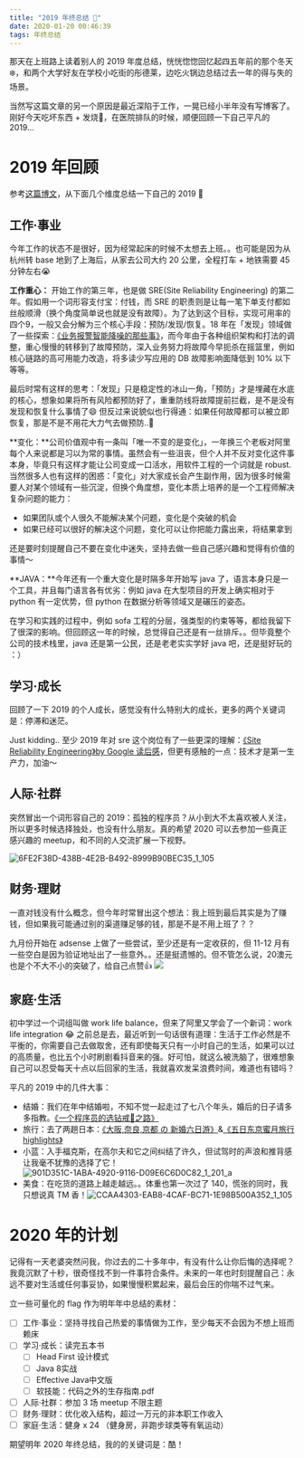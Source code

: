 ```yaml
---
title: "2019 年终总结 🎉"
date: 2020-01-20 00:46:39
tags: 年终总结
---
```


那天在上班路上读着别人的 2019 年度总结，恍恍惚惚回忆起四五年前的那个冬天❄️，和两个大学好友在学校小吃街的彤德莱，边吃火锅边总结过去一年的得与失的场景。

当然写这篇文章的另一个原因是最近深陷于工作，一晃已经小半年没有写博客了。刚好今天吃坏东西 + 发烧🤒️，在医院排队的时候，顺便回顾一下自己平凡的 2019... 

 <!-- more -->
 
# 2019 年回顾
参考[这篇博文](https://www.wenyuanblog.com/blogs/annual-summary-2019.html#toc-heading-1)，从下面几个维度总结一下自己的 2019 🎉   

## 工作·事业
今年工作的状态不是很好，因为经常起床的时候不太想去上班。。也可能是因为从杭州转 base 地到了上海后，从家去公司大约 20 公里，全程打车 + 地铁需要 45 分钟左右😭

**工作重心：** 开始工作的第三年，也是做 SRE(Site Reliability Engineering) 的第二年。假如用一个词形容支付宝：付钱，而 SRE 的职责则是让每一笔下单支付都如丝般顺滑（换个角度简单说也就是没有故障）。为了达到这个目标，实现可用率的四个9，一般又会分解为三个核心手段：预防/发现/恢复。18 年在「发现」领域做了一些探索：[《业务报警智能降噪的那些事》](/blog/20190113/anomaly-detection/)，而今年由于各种组织架构和打法的调整，重心慢慢的转移到了故障预防，深入业务努力将故障今早扼杀在摇篮里，例如核心链路的高可用能力改造，将多读少写应用的 DB 故障影响面降低到 10% 以下等等。

最后时常有这样的思考：「发现」只是稳定性的冰山一角，「预防」才是埋藏在水底的核心，想象如果将所有风险都预防好了，重重防线将故障提前拦截，是不是没有发现和恢复什么事情了😄 但反过来说貌似也行得通：如果任何故障都可以被立即恢复，那是不是不用花大力气去做预防..🤔 

**变化：**公司价值观中有一条叫「唯一不变的是变化」，一年换三个老板对阿里每个人来说都是习以为常的事情。虽然会有一些沮丧，但个人并不反对变化这件事本身，毕竟只有这样才能让公司变成一口活水，用软件工程的一个词就是 robust. 当然很多人也有这样的困惑：「变化」对大家成长会产生副作用，因为很多时候需要人对某个领域有一些沉淀，但换个角度想，变化本质上培养的是一个工程师解决复杂问题的能力：

- 如果团队或个人很久不能解决某个问题，变化是个突破的机会
- 如果已经可以很好的解决这个问题，变化可以让你把能力露出来，将结果拿到

还是要时刻提醒自己不要在变化中迷失，坚持去做一些自己感兴趣和觉得有价值的事情～

**JAVA：**今年还有一个重大变化是时隔多年开始写 java 了，语言本身只是一个工具，并且每门语言各有优劣：例如 java 在大型项目的开发上确实相对于 python 有一定优势，但 python 在数据分析等领域又是碾压的姿态。

在学习和实践的过程中，例如 sofa 工程的分层，强类型的约束等等，都给我留下了很深的影响。但回顾这一年的时候，总觉得自己还是有一丝排斥。。但毕竟整个公司的技术栈里，java 还是第一公民，还是老老实实学好 java 吧，还是挺好玩的 ：）

## 学习·成长
回顾了一下 2019 的个人成长，感觉没有什么特别大的成长，更多的两个关键词是：停滞和迷茫。

Just kidding.. 至少 2019 年对 sre 这个岗位有了一些更深的理解：[《Site Reliability Engineering》by Google 读后感](/blog/20180403/impressions-of-google-sre/)，但更有感触的一点：技术才是第一生产力，加油～

## 人际·社群
突然冒出一个词形容自己的 2019：孤独的程序员？从小到大不太喜欢被人关注，所以更多时候选择独处，也没有什么朋友。真的希望 2020 可以去参加一些真正感兴趣的 meetup，和不同的人交流扩展一下视野。  

![6FE2F38D-438B-4E2B-B492-8999B90BEC35_1_105](/images/blog/200114_marriage/6FE2F38D-438B-4E2B-B492-8999B90BEC35_1_105_c.jpeg)


## 财务·理财
一直对钱没有什么概念，但今年时常冒出这个想法：我上班到最后其实是为了赚钱，但如果我可能通过别的渠道赚足够的钱，那是不是不用上班了？？

九月份开始在 adsense 上做了一些尝试，至少还是有一定收获的，但 11-12 月有一些空白是因为验证地址出了一些意外。。还是挺遗憾的。但不管怎么说，20澳元也是个不大不小的突破了，给自己点赞👍
![](/images/blog/200114_marriage/15794502267109.jpg)


## 家庭·生活
初中学过一个词组叫做 work life balance，但来了阿里又学会了一个新词：work life integration 😂 之前总是去，最近听到一句话很有道理：生活于工作必然是不平衡的，你需要自己去做取舍，还有即使每天只有一小时自己的生活，如果可以过的高质量，也比五个小时刷剧看抖音来的强。好可怕，就这么被洗脑了，很难想象自己可以忍受每天十点以后回家的生活，我就喜欢发呆浪费时间，难道也有错吗？

平凡的 2019 中的几件大事：

- 结婚：我们在年中结婚啦，不知不觉一起走过了七八个年头，婚后的日子请多多指教。[《一个程序员的选钻戒💍之路》](/blog/20190501/promise-rings/)   
- 旅行：去了两趟日本：[《大阪,奈良,京都 の 新婚六日游》](/blog/20190706/japan-travel-note/)&[《五日东京蜜月旅行 highlights》](/blog/20200204/japan-travel-episode2/)
- 小蓝：入手福克斯，在高尔夫和它之间纠结了许久，但试驾时的声浪和推背感让我毫不犹豫的选择了它！![901D351C-1ABA-4920-9116-D09E6C6D0C82_1_201_a](/images/blog/200114_marriage/901D351C-1ABA-4920-9116-D09E6C6D0C82_1_201_a.jpeg)
- 美食：在吃货的道路上越走越远。。体重也第一次过了 140，慌张的同时，我只想说真 TM 香！![CCAA4303-EAB8-4CAF-BC71-1E98B500A352_1_105](/images/blog/200114_marriage/CCAA4303-EAB8-4CAF-BC71-1E98B500A352_1_105_c.jpeg)


# 2020 年的计划
记得有一天老婆突然问我，你过去的二十多年中，有没有什么让你后悔的选择呢？我竟沉默了十秒，很奇怪找不到一件事符合条件。未来的一年也时刻提醒自己：永远不要对生活或任何事妥协，如果慢慢积累起来，最后会压的你喘不过气来。

立一些可量化的 flag 作为明年年中总结的素材：

- [ ] 工作·事业：坚持寻找自己热爱的事情做为工作，至少每天不会因为不想上班而赖床
- [ ] 学习·成长：读完五本书
    - [ ] Head First 设计模式
    - [ ] Java 8实战
    - [ ] Effective Java中文版
    - [ ] 软技能：代码之外的生存指南.pdf
- [ ] 人际·社群：参加 3 场 meetup 不限主题
- [ ] 财务·理财：优化收入结构，超过一万元的非本职工作收入
- [ ] 家庭·生活：健身 x 24 （健身房，非跑步球类等有氧运动）

期望明年 2020 年终总结，我的的关键词是：酷！

